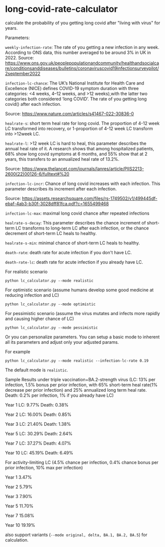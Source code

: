 # long-covid-rate-calculator

calculate the probability of you getting long covid after "living with virus" for years. 

Parameters:

``weekly-infection-rate``: The rate of you getting a new infection in any week. According to ONS data, this number averaged to be around 3% in UK in 2022. 
Source: https://www.ons.gov.uk/peoplepopulationandcommunity/healthandsocialcare/conditionsanddiseases/bulletins/coronaviruscovid19infectionsurveypilot/2september2022    

``infection-lc-chance``: The UK’s National Institute for Health Care and Excellence (NICE) defines COVID-19 symptom duration with three categories: <4 weeks, 4–12 weeks, and >12 weeks),with the latter two categories both considered ‘long COVID’. The rate of you getting long covid() after each infection. 

Source: https://www.nature.com/articles/s41467-022-30836-0

``healrate-s``: short term heal rate for long covid. The proportion of 4-12 week LC transformed into recovery, or 1-proportion of 4-12 week LC transform into >12week LC. 

``healrate-l``: >12 week LC is hard to heal, this parameter describes the annual heal rate of it. A research shows that among hospitalized patients, 68% show long covid symptoms at 6 months, and 55% show that at 2 years, this transfers to an annualized heal rate of 13.2%. 

Source: https://www.thelancet.com/journals/lanres/article/PIIS2213-2600(22)00126-6/fulltext#%20 

``infection-lc-incr``: Chance of long covid increases with each infection. This parameter describes its increment after each infection.
    
Source: https://assets.researchsquare.com/files/rs-1749502/v1/499445df-ebaf-4ab3-b30f-3028dff81fca.pdf?c=1655499468
    
``infection-lc-max``: maximal long covid chance after repeated infections

``healrate-s-decay``: This parameter describes the chance increment of short-term LC transforms to long-term LC after each infection, or the chance decrement of short-term LC heals to healthy.

``healrate-s-min``: minimal chance of short-term LC heals to healthy.

``death-rate``: death rate for acute infection if you don't have LC.

``death-rate-lc``: death rate for acute infection if you already have LC.

For realistic scenario

``python lc_calculator.py --mode realistic``

For optimistic scenario (assume humans develop some good medicine at reducing infection and LC)

``python lc_calculator.py --mode optimistic``

For pessimistic scenario (assume the virus mutates and infects more rapidly and causing higher chance of LC)

``python lc_calculator.py --mode pessimistic``

Or you can personalize parameters. You can setup a basic mode to inherent all its parameters and adjust only your adjusted params. 

For example

``python lc_calculator.py --mode realistic --infection-lc-rate 0.19``

The default mode is ``realistic``.

Sample Results under triple vaccination+BA.2-strength virus (LC: 13% per infection, 1.5% bonus per prior infection, with 65% short-term heal rate(1% decrease per prior infection) and 25% annualized long term heal rate. Death: 0.2% per infection, 1% if you already have LC)

Year 1  LC: 9.77%  Death: 0.38%

Year 2  LC: 16.00%  Death: 0.85%

Year 3  LC: 21.40%  Death: 1.38%

Year 5  LC: 30.29%  Death: 2.64%

Year 7  LC: 37.27%  Death: 4.07%

Year 10 LC: 45.19%  Death: 6.49%

For activity-limiting LC (4.5% chance per infection, 0.4% chance bonus per prior infection, 10% max per infection)

Year 1 3.47%

Year 2 5.79%

Year 3 7.90%

Year 5 11.70%

Year 7 15.08%

Year 10 19.19%

also support variants (``--mode original, delta, BA.1, BA.2, BA.5``) for calculation.
